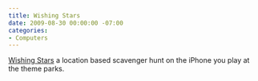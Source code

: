 ```yaml
---
title: Wishing Stars
date: 2009-08-30 00:00:00 -07:00
categories:
- Computers
---
```


<p><a href="http://wishing-stars.com/">Wishing Stars</a> a location based scavenger hunt on the iPhone you play at the theme parks. </p>
